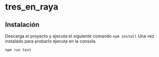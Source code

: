 # tres_en_raya
## Instalación
Descarga el proyecto y ejecuta el siguiente comando
`npm install`
Una vez instalado para probarlo ejecuta en la consola
```
npm run test
```